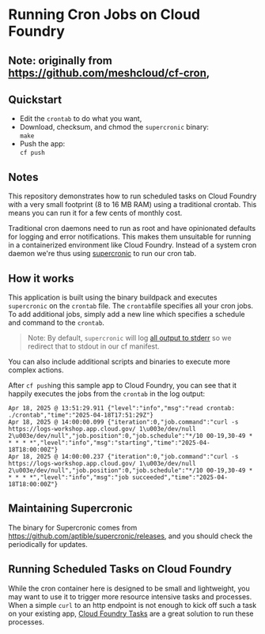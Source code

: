 # Running Cron Jobs on Cloud Foundry

## Note: originally from https://github.com/meshcloud/cf-cron, 

## Quickstart

* Edit the `crontab` to do what you want,
* Download, checksum, and chmod the `supercronic` binary:  
    `make`
* Push the app:  
    `cf push`

## Notes

This repository demonstrates how to run scheduled tasks on Cloud Foundry with a very small footprint (8 to 16 MB RAM) using a traditional crontab. This means you can run it for a few cents of monthly cost.

Traditional cron daemons need to run as root and have opinionated defaults for logging and error notifications. This makes them unsuitable for running in a containerized environment like Cloud Foundry. Instead of a system cron daemon we're thus using [supercronic](https://github.com/aptible/supercronic) to run our cron tab. 

## How it works

This application is built using the binary buildpack and executes `supercronic` on the `crontab` file. The `crontab`file specifies all your cron jobs. To add additional jobs, simply add a new line  which specifies a schedule and command to the `crontab`. 

> Note: By default, `supercronic` will log [all output to stderr](https://github.com/aptible/supercronic/issues/16) so we redirect that to stdout in our cf manifest. 

You can also include additional scripts and binaries to execute more complex actions.

After `cf push`ing this sample app to Cloud Foundry, you can see that it happily executes the jobs from the `crontab` in the log output:

```text
Apr 18, 2025 @ 13:51:29.911 {"level":"info","msg":"read crontab: ./crontab","time":"2025-04-18T17:51:29Z"}
Apr 18, 2025 @ 14:00:00.099 {"iteration":0,"job.command":"curl -s https://logs-workshop.app.cloud.gov/ 1\u003e/dev/null 2\u003e/dev/null","job.position":0,"job.schedule":"*/10 00-19,30-49 * * * * *","level":"info","msg":"starting","time":"2025-04-18T18:00:00Z"}
Apr 18, 2025 @ 14:00:00.237 {"iteration":0,"job.command":"curl -s https://logs-workshop.app.cloud.gov/ 1\u003e/dev/null 2\u003e/dev/null","job.position":0,"job.schedule":"*/10 00-19,30-49 * * * * *","level":"info","msg":"job succeeded","time":"2025-04-18T18:00:00Z"}
```

## Maintaining Supercronic

The binary for Supercronic comes from  https://github.com/aptible/supercronic/releases, and you should check the periodically for updates.

## Running Scheduled Tasks on Cloud Foundry

While the cron container here is designed to be small and lightweight, you may want to use it to trigger more resource intensive tasks and processes. When a simple `curl` to an http endpoint is not enough to kick off such a task on your existing app, [Cloud Foundry Tasks](https://docs.cloudfoundry.org/devguide/using-tasks.html) are a great solution to run these processes. 


<!-- Auto-update: 2025-10-18T09:55:04.579747 -->
